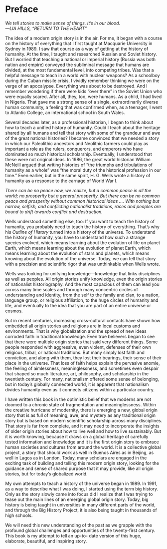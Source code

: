 # Preface

*We tell stories to make sense of things. It’s in our blood.</br>
—LIA HILLS, “RETURN TO THE HEART”*

The idea of a modern origin story is in the air. For me, it began with a course on the history of everything that I first taught at Macquarie University in Sydney in 1989. I saw that course as a way of getting at the history of humanity. At the time, I taught and researched Russian and Soviet history. But I worried that teaching a national or imperial history (Russia was both nation and empire) conveyed the subliminal message that humans are divided, at the most fundamental level, into competing tribes. Was that a helpful message to teach in a world with nuclear weapons? As a schoolboy during the Cuban missile crisis, I vividly remember thinking we were on the verge of an apocalypse. Everything was about to be destroyed. And I remember wondering if there were kids “over there” in the Soviet Union who were equally scared. After all, they, too, were humans. As a child, I had lived in Nigeria. That gave me a strong sense of a single, extraordinarily diverse human community, a feeling that was confirmed when, as a teenager, I went to Atlantic College, an international school in South Wales.

Several decades later, as a professional historian, I began to think about how to teach a unified history of humanity. Could I teach about the heritage shared by all humans and tell that story with some of the grandeur and awe of the great national histories? I became convinced that we needed a story in which our Paleolithic ancestors and Neolithic farmers could play as important a role as the rulers, conquerors, and emperors who have dominated so much historical scholarship. Eventually, I understood that these were not original ideas. In 1986, the great world historian William McNeill argued that writing histories of “the triumphs and tribulations of humanity as a whole” was “the moral duty of the historical profession in our time.” Even earlier, but in the same spirit, H. G. Wells wrote a history of humanity as a response to the carnage of World War I.

*There can be no peace now, we realize, but a common peace in all the world; no prosperity but a general prosperity. But there can be no common peace and prosperity without common historical ideas …. With nothing but narrow, selfish, and conflicting nationalist traditions, races and peoples are bound to drift towards conflict and destruction.*

Wells understood something else, too: If you want to teach the history of humanity, you probably need to teach the history of everything. That’s why his *Outline of History* turned into a history of the universe. To understand the history of humanity, you have to understand how such a strange species evolved, which means learning about the evolution of life on planet Earth, which means learning about the evolution of planet Earth, which means learning about the evolution of stars and planets, which means knowing about the evolution of the universe. Today, we can tell that story with a precision and scientific rigor that was unthinkable when Wells wrote.

Wells was looking for unifying knowledge—knowledge that links disciplines as well as peoples. All origin stories unify knowledge, even the origin stories of nationalist historiography. And the most capacious of them can lead you across many time scales and through many concentric circles of understanding and identity, from the self to the family and clan, to a nation, language group, or religious affiliation, to the huge circles of humanity and life, and eventually to the idea that you are part of an entire universe or cosmos.

But in recent centuries, increasing cross-cultural contacts have shown how embedded all origin stories and religions are in local customs and environments. That is why globalization and the spread of new ideas corroded faith in traditional knowledge. Even true believers began to see that there were multiple origin stories that said very different things. Some people responded with aggressive, even violent, defenses of their own religious, tribal, or national traditions. But many simply lost faith and conviction, and along with them, they lost their bearings, their sense of their place in the universe. That loss of faith helps explain the pervasive anomie, the feeling of aimlessness, meaninglessness, and sometimes even despair that shaped so much literature, art, philosophy, and scholarship in the twentieth century. For many, nationalism offered some sense of belonging, but in today’s globally connected world, it is apparent that nationalism divides humanity even as it connects citizens within a particular country.

I have written this book in the optimistic belief that we moderns are not doomed to a chronic state of fragmentation and meaninglessness. Within the creative hurricane of modernity, there is emerging a new, global origin story that is as full of meaning, awe, and mystery as any traditional origin story but is based on modern scientific scholarship across many disciplines. That story is far from complete, and it may need to incorporate the insights of older origin stories about how to live well and how to live sustainably. But it is worth knowing, because it draws on a global heritage of carefully tested information and knowledge and it is the first origin story to embrace human societies and cultures from around the world. It is a collective global project, a story that should work as well in Buenos Aires as in Beijing, as well in Lagos as in London. Today, many scholars are engaged in the exciting task of building and telling this modern origin story, looking for the guidance and sense of shared purpose that it may provide, like all origin stories, but for today’s globalized world.

My own attempts to teach a history of the universe began in 1989. In 1991, as a way to describe what I was doing, I started using the term big history. Only as the story slowly came into focus did I realize that I was trying to tease out the main lines of an emerging global origin story. Today, big history is being taught in universities in many different parts of the world, and through the Big History Project, it is also being taught in thousands of high schools.

We will need this new understanding of the past as we grapple with the profound global challenges and opportunities of the twenty-first century. This book is my attempt to tell an up-to- date version of this huge, elaborate, beautiful, and inspiring story.